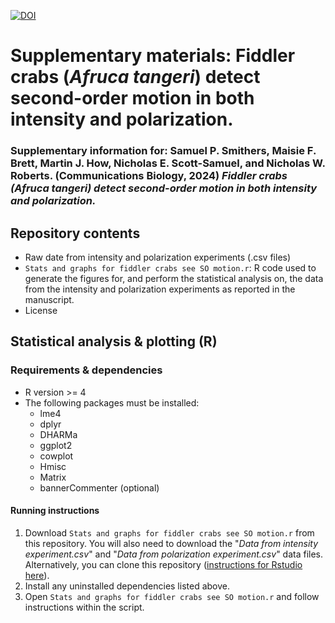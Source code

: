 [![DOI](https://zenodo.org/badge/DOI/10.5281/zenodo.13271258.svg)](https://doi.org/10.5281/zenodo.13271258)

# Supplementary materials: Fiddler crabs (*Afruca tangeri*) detect second-order motion in both intensity and polarization.
### Supplementary information for: Samuel P. Smithers, Maisie F. Brett, Martin J. How, Nicholas E. Scott-Samuel, and Nicholas W. Roberts. (Communications Biology, 2024) *Fiddler crabs (Afruca tangeri) detect second-order motion in both intensity and polarization.*

## Repository contents
- Raw date from intensity and polarization experiments (.csv files)
- ```Stats and graphs for fiddler crabs see SO motion.r```: R code used to generate the figures for, and perform the statistical analysis on, the data from the intensity and polarization experiments as reported in the manuscript.
- License 

## Statistical analysis & plotting (R)
### Requirements & dependencies
- R version >= 4
- The following packages must be installed:
  - lme4
  - dplyr
  - DHARMa
  - ggplot2
  - cowplot
  - Hmisc
  - Matrix
  - bannerCommenter (optional)

#### Running instructions
1. Download ```Stats and graphs for fiddler crabs see SO motion.r``` from this repository. You will also need to download the "*Data from intensity experiment.csv*" and "*Data from polarization experiment.csv*" data files. Alternatively, you can clone this repository ([instructions for Rstudio here](https://datacarpentry.org/rr-version-control/03-git-in-rstudio/index.html)). 
2. Install any uninstalled dependencies listed above.
3. Open ```Stats and graphs for fiddler crabs see SO motion.r``` and follow instructions within the script.

